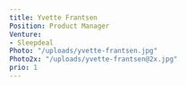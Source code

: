 ```yaml
---
title: Yvette Frantsen
Position: Product Manager
Venture:
- Sleepdeal
Photo: "/uploads/yvette-frantsen.jpg"
Photo2x: "/uploads/yvette-frantsen@2x.jpg"
prio: 1
---
```


